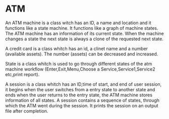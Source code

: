 # ATM

An ATM machine is a class witch has an ID, a name and location and it functions like a state machine. 
It functions like a graph of machine states. The ATM machine has an information of its current state. 
When the machine changes  a state the next state is always a clone of the requested next state. 


A credit card is a class whitch has an id, a clinet name and a number (available assets). 
The number (assets) can be decreased and increased.

State is a class whitch is used to go through different states of the atm machine workflow
(Enter,Exit,Menu,Choose a Service,Service1,Service2 etc,print report).

A session is a class whitch has an ID,time of start, and end of user session, it begins when the user switches from a entry state
to another state and ends when the user returns to the entry state, the ATM machine stores information of all states.
A session contains a sequence of states, through which the ATM went during the session. It prints the session on an output file after 
completion.

